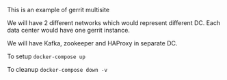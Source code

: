 This is an example of gerrit multisite

We will have 2 different networks which would represent different DC.
Each data center would have one gerrit instance.

We will have Kafka, zookeeper and HAProxy in separate DC.

To setup 
``docker-compose up``

To cleanup 
``docker-compose down -v``
